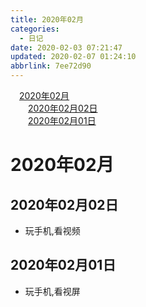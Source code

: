 ```yaml
---
title: 2020年02月
categories: 
  - 日记
date: 2020-02-03 07:21:47
updated: 2020-02-07 01:24:10
abbrlink: 7ee72d90
---
```

<div id='my_toc'><a href="/7ee72d90/#2020年02月" class="header_1">2020年02月</a>&nbsp;<br><a href="/7ee72d90/#2020年02月02日" class="header_2">2020年02月02日</a>&nbsp;<br><a href="/7ee72d90/#2020年02月01日" class="header_2">2020年02月01日</a>&nbsp;<br></div>
<style>.header_1{margin-left: 1em;}.header_2{margin-left: 2em;}.header_3{margin-left: 3em;}.header_4{margin-left: 4em;}.header_5{margin-left: 5em;}.header_6{margin-left: 6em;}</style>
<!--more-->
<script>if (navigator.platform.search('arm')==-1){document.getElementById('my_toc').style.display = 'none';}var e,p = document.getElementsByTagName('p');while (p.length>0) {e = p[0];e.parentElement.removeChild(e);}</script>

<!--end-->
# 2020年02月
## 2020年02月02日
- 玩手机,看视频

## 2020年02月01日
- 玩手机,看视屏
